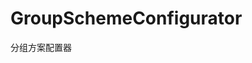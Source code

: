 <!--
 * @Version    : v1.00
 * @Author     : itchaox
 * @Date       : 2024-01-08 23:34
 * @LastAuthor : itchaox
 * @LastTime   : 2024-01-09 09:27
 * @desc       : 
-->
# GroupSchemeConfigurator
分组方案配置器
